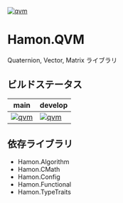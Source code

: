 ﻿[![qvm](https://github.com/shibainuudon/HamonCore/actions/workflows/qvm.yml/badge.svg)](https://github.com/shibainuudon/HamonCore/actions/workflows/qvm.yml)

# Hamon.QVM

Quaternion, Vector, Matrix ライブラリ

## ビルドステータス

| main | develop |
| ---- | ------- |
|[![qvm](https://github.com/shibainuudon/HamonCore/actions/workflows/qvm.yml/badge.svg?branch=main)](https://github.com/shibainuudon/HamonCore/actions/workflows/qvm.yml)|[![qvm](https://github.com/shibainuudon/HamonCore/actions/workflows/qvm.yml/badge.svg?branch=develop)](https://github.com/shibainuudon/HamonCore/actions/workflows/qvm.yml)|

## 依存ライブラリ

* Hamon.Algorithm
* Hamon.CMath
* Hamon.Config
* Hamon.Functional
* Hamon.TypeTraits
